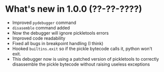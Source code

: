 # What's new in 1.0.0 (??-??-????)

- Improved `pydebugger` command
- `disasemble` command added
- Now the debugger will ignore pickletools errors
- Improved code readability
- Fixed all bugs in breakpoint handling (I think)
- Hooked `builtins.exit` so if the pickle bytecode calls it, python won't exit.
- This debugger now is using a patched version of pickletools to correctly disassemble the pickle bytecode without raising useless exceptions